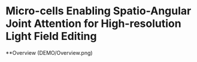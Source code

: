 # Micro-cells Enabling Spatio-Angular Joint Attention for High-resolution Light Field Editing


**Overview
(DEMO/Overview.png)
